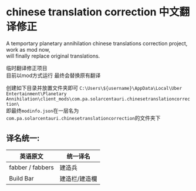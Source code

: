 # chinese translation correction 中文翻译修正
A temportary planetary annihilation chinese translations correction project,  
work as mod now,  
will finally replace original translations.  

临时翻译修正项目  
目前以mod方式运行
最终会替换原有翻译

创建如下目录并放置文件夹即可
`C:\Users\${username}\AppData\Local\Uber Entertainment\Planetary Annihilation\client_mods\com.pa.solarcentauri.chinesetranslationcorrection\`  
即最终`modinfo.json`在一层名为`com.pa.solarcentauri.chinesetranslationcorrection`的文件夹下  


## 译名统一:
|  英语原文   | 统一译名  
|  ----  | ----  | 
fabber / fabbers | 建造兵 | 
Build Bar | 建造栏/建造欄 |  